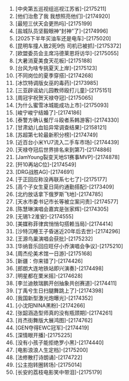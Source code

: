 
1. [中央第五巡视组巡视江苏省]-[2175211]
1. [他们治愈了我 我想照亮他们]-[2174920]
1. [最短三伏天会更热吗]-[2175199]
1. [盐城队员坚毅眼神“封神”了]-[2174996]
1. [2025下半年买油车还是电车]-[2175020]
1. [昆明车撞人致2死9伤  司机已被抓]-[2175372]
1. [欧盟委员会主席冯德莱恩将访华]-[2175055]
1. [大暑消夏美食天花板]-[2175188]
1. [台风为啥专挑夏天上岸]-[2175123]
1. [不同岗位的夏季穿搭]-[2174268]
1. [冰饮特调版女巫的毒药]-[2173985]
1. [三亚辟谣幼儿园教师殴打儿童]-[2175151]
1. [周冠宇祝贺天禄夺冠]-[2175065]
1. [为什么蜜雪冰城能成功上市]-[2175093]
1. [峻宁峻宁结婚了]-[2174186]
1. [泰警方确认餐厅斗殴者系韩游客]-[2174330]
1. [甘肃幼儿血铅异常调查结果]-[2158121]
1. [苏超第七轮最新积分榜]-[2174749]
1. [近百台小米YU7流入二手车市场]-[2174439]
1. [天禄夺冠后世界排名来到第7]-[2174886]
1. [JamYoung裂变天地S1赛事MVP]-[2174878]
1. [歼10再站C位]-[2174549]
1. [DRG战胜AG]-[2174691]
1. [于正回应称没再联系七七了]-[2175177]
1. [高个子女生夏日简约通勤搭配]-[2173409]
1. [北约放话拿下俄罗斯飞地]-[2174785]
1. [天水市委书记市长等被立案问责]-[2174577]
1. [陈慧琳演唱会嘉宾是张家辉]-[2174305]
1. [无锡1:2淮安]-[2174555]
1. [美媒称菲律宾悄悄勾搭赖当局]-[2174414]
1. [沙特沉睡王子昏迷近20年后去世]-[2174296]
1. [王源鸟巢演唱会获批]-[2175232]
1. [华纳音乐回应旺仔小乔演唱会争议]-[2175210]
1. [周杰伦美术馆一日游]-[2175168]
1. [新疆：你来错了]-[2174426]
1. [郎朗大连地铁站即兴演奏]-[2174498]
1. [明星都在栗米摇]-[2174628]
1. [李兰迪敖瑞鹏开创抽象共创赛道]-[2174411]
1. [丁禹兮生日扫腿舞跳上了]-[2174398]
1. [我国新型激光炮曝光]-[2174352]
1. [小沈阳NINA黑粉]-[2174266]
1. [张韶涵造型师真的没有瓶颈期]-[2174261]
1. [肖杰街舞版大展鸿图]-[2174762]
1. [GEN夺得EWC冠军]-[2174419]
1. [深情眼开播]-[2175225]
1. [没有小孩子能拒绝罗小黑]-[2174440]
1. [电影浪浪人生定档]-[2175200]
1. [法修散打诗朗诵]-[2174722]
1. [公主抱转圈转场]-[2175014]
1. [长安的荔枝电影笑中带泪]-[2175179]